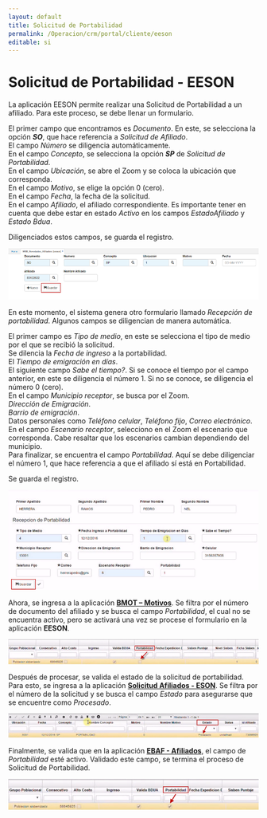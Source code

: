 ```yaml
---
layout: default
title: Solicitud de Portabilidad
permalink: /Operacion/crm/portal/cliente/eeson
editable: si
---
```


# Solicitud de Portabilidad - EESON

La aplicación EESON permite realizar una Solicitud de Portabilidad a un afiliado.  Para este proceso, se debe llenar un formulario.  

El primer campo que encontramos es _Documento_.  En este, se selecciona la opción _**SO**_, que hace referencia a _Solicitud de Afiliado_.  
El campo _Número_ se diligencia automáticamente.  
En el campo _Concepto_, se selecciona la opción _**SP**_ de _Solicitud de Portabilidad_.  
En el campo _Ubicación_, se abre el Zoom y se coloca la ubicación que corresponda.  
En el campo _Motivo_, se elige la opción 0 (cero).  
En el campo _Fecha_, la fecha de la solicitud.  
En el campo _Afiliado_, el afiliado correspondiente.  Es importante tener en cuenta que debe estar en estado _Activo_ en los campos _EstadoAfiliado_ y _Estado Bdua_.  

Diligenciados estos campos, se guarda el registro.  

![](eeson.png)  

En este momento, el sistema genera otro formulario llamado _Recepción de portabilidad_.  Algunos campos se diligencian de manera automática.  

El primer campo es _Tipo de medio_, en este se selecciona el tipo de medio por el que se recibió la solicitud.  
Se dilencia la _Fecha de ingreso_ a la portabilidad.  
El _Tiempo de emigración en días_.  
El siguiente campo _Sabe el tiempo?_.  Si se conoce el tiempo por el campo anterior, en este se diligencia el número 1.  Si no se conoce, se diligencia el número 0 (cero).  
En el campo _Municipio receptor_, se busca por el Zoom.  
_Dirección de Emigración_.  
_Barrio de emigración_.  
Datos personales como _Teléfono celular_, _Teléfono fijo_, _Correo electrónico_.  
En el campo _Escenario receptor_, selecciono en el Zoom el escenario que corresponda.  Cabe resaltar que los escenarios cambian dependiendo del municipio.  
Para finalizar, se encuentra el campo _Portabilidad_.  Aquí se debe diligenciar el número 1, que hace referencia a que el afiliado sí está en Portabilidad.  

Se guarda el registro.  

![](eeson1.png)

Ahora, se ingresa a la aplicación [**BMOT – Motivos**](http://docs.oasiscom.com/Operacion/common/bsistema/bmot).  Se filtra por el número de documento del afiliado y se busca el campo _Portabilidad_, el cual no se encuentra activo, pero se activará una vez se procese el formulario en la aplicación **EESON**.  

![](eeson2.png)  

Después de procesar, se valida el estado de la solicitud de portabilidad.  Para esto, se ingresa a la aplicación [**Solicitud Afiliados - ESON**](http://docs.oasiscom.com/Operacion/is/salud/eafiliacion/movafi/eson).  Se filtra por el número de la solicitud y se busca el campo _Estado_ para asegurarse que se encuentre como _Procesado_.   

![](eeson3.png)  

Finalmente, se valida que en la aplicación [**EBAF - Afiliados**](http://docs.oasiscom.com/Operacion/is/salud/eafiliacion/movafi/ebaf), el campo de _Portabilidad_ esté activo.  Validado este campo, se termina el proceso de Solicitud de Portabilidad.  

![](eeson4.png)  




